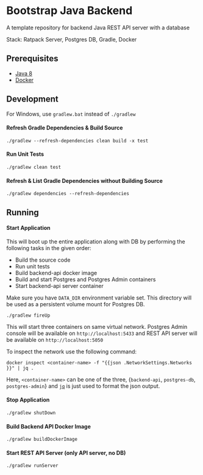 # Bootstrap Java Backend

A template repository for backend Java REST API server with a database

Stack: Ratpack Server, Postgres DB, Gradle, Docker

## Prerequisites

- [Java 8](https://www.oracle.com/java/technologies/javase/javase-jdk8-downloads.html)
- [Docker](https://docs.docker.com/get-docker/)

## Development

For Windows, use `gradlew.bat` instead of `./gradlew`

#### Refresh Gradle Dependencies & Build Source

```shell script
./gradlew --refresh-dependencies clean build -x test
```

#### Run Unit Tests

```shell script
./gradlew clean test
```

#### Refresh & List Gradle Dependencies without Building Source 

```shell script
./gradlew dependencies --refresh-dependencies
```

## Running

#### Start Application

This will boot up the entire application along with DB by performing the following tasks in the given order:
  - Build the source code
  - Run unit tests
  - Build backend-api docker image
  - Build and start Postgres and Postgres Admin containers
  - Start backend-api server container

Make sure you have `DATA_DIR` environment variable set. This directory will be used as a persistent 
volume mount for Postgres DB.

```shell script
./gradlew fireUp
```

This will start three containers on same virtual network. Postgres Admin console will be available on 
`http://localhost:5433` and REST API server will be available on `http://localhost:5050`

To inspect the network use the following command:
```shell script
docker inspect <container-name> -f "{{json .NetworkSettings.Networks }}" | jq .
```

Here, `<container-name>` can be one of the three, {`backend-api`, `postgres-db`, `postgres-admin`} and 
[`jq`](https://stedolan.github.io/jq/download/) is just used to format the json output.

#### Stop Application

```shell script
./gradlew shutDown
```

#### Build Backend API Docker Image

```shell script
./gradlew buildDockerImage
```

#### Start REST API Server (only API server, no DB)

```shell script
./gradlew runServer
```
